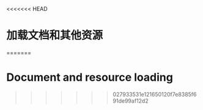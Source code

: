 <<<<<<< HEAD
# 加载文档和其他资源
=======

# Document and resource loading
>>>>>>> 027933531e121650120f7e8385f691de99af12d2
